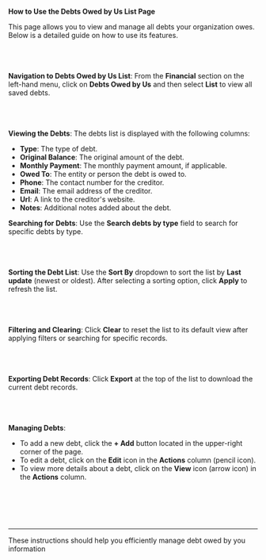 **How to Use the Debts Owed by Us List Page**

This page allows you to view and manage all debts your organization owes. Below is a detailed guide on how to use its features.
<br></br>
<br></br>


**Navigation to Debts Owed by Us List**:
From the **Financial** section on the left-hand menu, click on **Debts Owed by Us** and then select **List** to view all saved debts.
<br></br>
<br></br>


**Viewing the Debts**:
The debts list is displayed with the following columns:

- **Type**: The type of debt.
- **Original Balance**: The original amount of the debt.
- **Monthly Payment**: The monthly payment amount, if applicable.
- **Owed To**: The entity or person the debt is owed to.
- **Phone**: The contact number for the creditor.
- **Email**: The email address of the creditor.
- **Url**: A link to the creditor's website.
- **Notes**: Additional notes added about the debt.

**Searching for Debts**:
Use the **Search debts by type** field to search for specific debts by type.
<br></br>
<br></br>

**Sorting the Debt List**:
Use the **Sort By** dropdown to sort the list by **Last update** (newest or oldest).
After selecting a sorting option, click **Apply** to refresh the list.
<br></br>
<br></br>

**Filtering and Clearing**:
Click **Clear** to reset the list to its default view after applying filters or searching for specific records.
<br></br>
<br></br>

**Exporting Debt Records**:
Click **Export** at the top of the list to download the current debt records.
<br></br>
<br></br>


**Managing Debts**:
- To add a new debt, click the **+ Add** button located in the upper-right corner of the page.
- To edit a debt, click on the **Edit** icon in the **Actions** column (pencil icon).
- To view more details about a debt, click on the **View** icon (arrow icon) in the **Actions** column.

<br></br>
<br></br>

---
These instructions should help you efficiently manage debt owed by you information